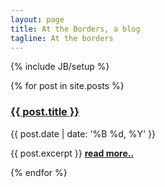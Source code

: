 ```yaml
---
layout: page
title: At the Borders, a blog
tagline: At the borders
---
```

{% include JB/setup %}


{% for post in site.posts %}
  <h3><a href="{{ post.url }}">{{ post.title }}</a></h3>
  <p class="author">
    <span class="date">{{ post.date | date: '%B %d, %Y' }}</span>
  </p>
  <div class="content">
    <p>{{ post.excerpt }}
    <a href="{{ post.url }}"><b>read more..</b></a></p>
  </div>
{% endfor %}


